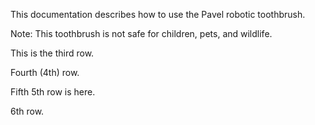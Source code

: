This documentation describes how to use the Pavel robotic toothbrush.

Note: This toothbrush is not safe for children, pets, and wildlife.

This is the third row.

Fourth (4th) row.

Fifth 5th row is here.

6th row.

